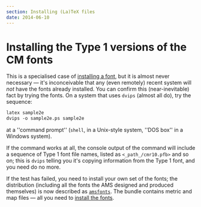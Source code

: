 ```yaml
---
section: Installing (La)TeX files
date: 2014-06-10
---
```

# Installing the Type&nbsp;1 versions of the CM&nbsp;fonts

This is a specialised case of [installing a font](FAQ-instfont.md),
but it is almost never necessary&nbsp;&mdash; it's inconceivable that any (even
remotely) recent system will _not_ have the fonts already
installed.  You can confirm this (near-inevitable) fact by trying the
fonts.  On a system that uses `dvips` (almost all do), try
the sequence:
```latex
latex sample2e
dvips -o sample2e.ps sample2e
```
at a ''command prompt'' (`shell`, in a Unix-style system,
''DOS box'' in a Windows system).

If the command works at all, the console output of the command will
include a sequence of Type&nbsp;1 font file names, listed as
`<_path_/cmr10.pfb>` and so on; this is `dvips`
telling you it's copying information from the Type&nbsp;1 font, and you
need do no more.

If the test has failed, you need to install your own set of the fonts;
the distribution (including all the fonts the AMS designed and
produced themselves) is now described as [`amsfonts`](https://ctan.org/pkg/amsfonts).  The
bundle contains metric and map files&nbsp;&mdash; all you need to
[install the fonts](FAQ-instt1font.md).

